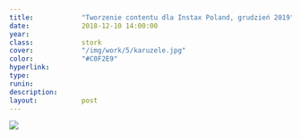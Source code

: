 ```yaml
---
title:            "Tworzenie contentu dla Instax Poland, grudzień 2019"
date:             2018-12-10 14:00:00
year:             
class:            stork
cover:            "/img/work/5/karuzele.jpg"
color:            "#C0F2E9"
hyperlink:        
type:             
runin:            
description:      
layout:           post
---
```


<div class="post-content-grid">
  <div class="post-content-column column-1">
    <img class="post-content-screen desktop" src="{{ site.baseurl }}/img/work/5/karuzele.jpg" />
  </div>
</div>

